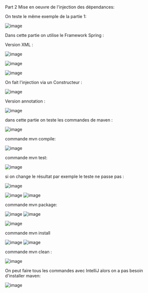 Part 2 Mise en oeuvre de l'injection des dépendances:

On teste le même exemple de la partie 1: 

![image](https://user-images.githubusercontent.com/102218192/162334833-c3c94e87-77e0-4b97-b80a-56aa0a521421.png)


Dans cette partie on utilise le Framework Spring :

Version XML :

![image](https://user-images.githubusercontent.com/102218192/162335790-b6b88414-1a63-4d8b-96be-3a7190560226.png)

![image](https://user-images.githubusercontent.com/102218192/162335980-df26b405-3855-43dd-92e7-eac7f1bfb56a.png)

![image](https://user-images.githubusercontent.com/102218192/162336079-cf3b8a2e-f9b2-4f17-a906-a2f7d5c824a8.png)

On fait l'injection via un Constructeur :

![image](https://user-images.githubusercontent.com/102218192/162336742-31b0d266-6a6c-4df0-a274-67ecc92fc4af.png)


Version annotation :

![image](https://user-images.githubusercontent.com/102218192/162336460-8038bf76-026c-4dab-897c-756db46c1907.png)

dans cette partie on teste les commandes de maven :

![image](https://user-images.githubusercontent.com/102218192/162337134-72dacdc4-3ef7-45ce-8556-b7c3454b9020.png)

commande mvn compile:

![image](https://user-images.githubusercontent.com/102218192/162337271-fb80a3c1-80dc-47a9-8932-d680e43b57b1.png)

commande mvn test:

![image](https://user-images.githubusercontent.com/102218192/162337681-5cae155a-49cf-4bc6-aa2c-929f10f38d32.png)

si on change le résultat par exemple le teste ne passe pas :

![image](https://user-images.githubusercontent.com/102218192/162337777-4e7194b7-e423-45fd-8453-779cedcd0463.png)

![image](https://user-images.githubusercontent.com/102218192/162338129-3c956077-a323-4899-a17e-a6822e6189de.png)
![image](https://user-images.githubusercontent.com/102218192/162338149-5e03250d-15aa-49f3-bf63-c272240071a7.png)

commande mvn package:

![image](https://user-images.githubusercontent.com/102218192/162338425-bdd96e18-f9f2-4996-aad3-cf75b8ea5b2c.png)
![image](https://user-images.githubusercontent.com/102218192/162338467-f1d2fee9-1626-4529-934b-a5e7c073d57e.png)

![image](https://user-images.githubusercontent.com/102218192/162338583-3dbe1361-f01d-4f53-9c9c-507da4fbc925.png)

commande mvn install

![image](https://user-images.githubusercontent.com/102218192/162338716-4f754047-e1eb-4c8f-b562-9544e904cd9e.png)
![image](https://user-images.githubusercontent.com/102218192/162338764-63d80e19-5b0a-4d2e-b6ed-721c279cbd1f.png)

commande mvn clean :

![image](https://user-images.githubusercontent.com/102218192/162338829-51a3ef25-d642-4a21-8d44-bc05dcf16c10.png)

On peut faire tous  les commandes avec IntelliJ alors on a pas besoin d'installer maven:

![image](https://user-images.githubusercontent.com/102218192/162339352-0a6c9bef-ca5b-4180-82bd-f8f7e482b16d.png)









